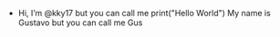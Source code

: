 - Hi, I’m @kky17 but you can call me print("Hello World")
My name is Gustavo but you can call me Gus
